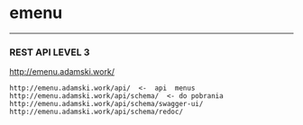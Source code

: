 # emenu

***

### REST API LEVEL 3

http://emenu.adamski.work/

```
http://emenu.adamski.work/api/  <-  api  menus
http://emenu.adamski.work/api/schema/  <- do pobrania
http://emenu.adamski.work/api/schema/swagger-ui/
http://emenu.adamski.work/api/schema/redoc/
```